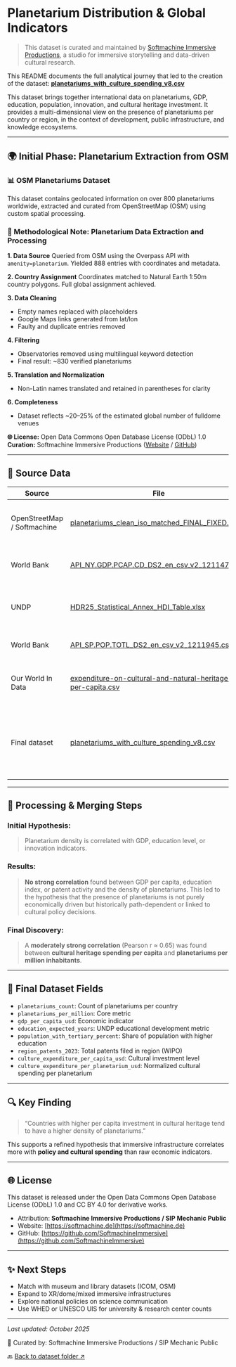 # Planetarium Distribution & Global Indicators

> This dataset is curated and maintained by [Softmachine Immersive Productions](https://softmachine.de), a studio for immersive storytelling and data-driven cultural research.

This README documents the full analytical journey that led to the creation of the dataset:
[**planetariums_with_culture_spending_v8.csv**](https://github.com/SoftmachineImmersive/immersive-data-hub/blob/main/datasets/osm-planetariums/planetariums_with_culture_spending_v8.csv)

This dataset brings together international data on planetariums, GDP, education, population, innovation, and cultural heritage investment. It provides a multi-dimensional view on the presence of planetariums per country or region, in the context of development, public infrastructure, and knowledge ecosystems.

---

## 🌍 Initial Phase: Planetarium Extraction from OSM

### 📊 OSM Planetariums Dataset

This dataset contains geolocated information on over 800 planetariums worldwide, extracted and curated from OpenStreetMap (OSM) using custom spatial processing.

### 🧪 Methodological Note: Planetarium Data Extraction and Processing

**1. Data Source**
Queried from OSM using the Overpass API with `amenity=planetarium`. Yielded 888 entries with coordinates and metadata.

**2. Country Assignment**
Coordinates matched to Natural Earth 1:50m country polygons. Full global assignment achieved.

**3. Data Cleaning**

* Empty names replaced with placeholders
* Google Maps links generated from lat/lon
* Faulty and duplicate entries removed

**4. Filtering**

* Observatories removed using multilingual keyword detection
* Final result: ~830 verified planetariums

**5. Translation and Normalization**

* Non-Latin names translated and retained in parentheses for clarity

**6. Completeness**

* Dataset reflects ~20–25% of the estimated global number of fulldome venues

**🌐 License:** Open Data Commons Open Database License (ODbL) 1.0
**Curation:** Softmachine Immersive Productions ([Website](https://softmachine.de/) / [GitHub](https://github.com/SoftmachineImmersive))

---

## 📂 Source Data

| Source                      | File                                                                                                                                                                                                                      | Description                                                                       |
| --------------------------- | ------------------------------------------------------------------------------------------------------------------------------------------------------------------------------------------------------------------------- | --------------------------------------------------------------------------------- |
| OpenStreetMap / Softmachine | [planetariums_clean_iso_matched_FINAL_FIXED.csv](https://github.com/SoftmachineImmersive/immersive-data-hub/blob/main/datasets/osm-planetariums/planetariums_clean_iso_matched_FINAL_FIXED.csv)                           | Cleaned list of geotagged planetariums worldwide                                  |
| World Bank                  | [API_NY.GDP.PCAP.CD_DS2_en_csv_v2_1211477.csv](https://github.com/SoftmachineImmersive/immersive-data-hub/blob/main/datasets/osm-planetariums/API_NY.GDP.PCAP.CD_DS2_en_csv_v2_1211477.csv)                               | GDP per capita (current US$)                                                      |
| UNDP                        | [HDR25_Statistical_Annex_HDI_Table.xlsx](https://github.com/SoftmachineImmersive/immersive-data-hub/blob/main/datasets/osm-planetariums/HDR25_Statistical_Annex_HDI_Table.xlsx)                                           | Education Index (expected years of schooling)                                     |
| World Bank                  | [API_SP.POP.TOTL_DS2_en_csv_v2_1211945.csv](https://github.com/SoftmachineImmersive/immersive-data-hub/blob/main/datasets/osm-planetariums/API_SP.POP.TOTL_DS2_en_csv_v2_1211945.csv)                                     | Total population by country                                                       |
| Our World In Data           | [expenditure-on-cultural-and-natural-heritage-per-capita.csv](https://github.com/SoftmachineImmersive/immersive-data-hub/blob/main/datasets/osm-planetariums/expenditure-on-cultural-and-natural-heritage-per-capita.csv) | Cultural heritage spending per capita (PPP USD)                                   |
| Final dataset               | [planetariums_with_culture_spending_v8.csv](https://github.com/SoftmachineImmersive/immersive-data-hub/blob/main/datasets/osm-planetariums/planetariums_with_culture_spending_v8.csv)                                     | Merged dataset with indicators for education, innovation, and cultural investment |

---

## 🔄 Processing & Merging Steps

### Initial Hypothesis:

> Planetarium density is correlated with GDP, education level, or innovation indicators.

### Results:

> **No strong correlation** found between GDP per capita, education index, or patent activity and the density of planetariums. This led to the hypothesis that the presence of planetariums is not purely economically driven but historically path-dependent or linked to cultural policy decisions.

### Final Discovery:

> A **moderately strong correlation** (Pearson r ≈ 0.65) was found between **cultural heritage spending per capita** and **planetariums per million inhabitants**.

---

## 📃 Final Dataset Fields

* `planetariums_count`: Count of planetariums per country
* `planetariums_per_million`: Core metric
* `gdp_per_capita_usd`: Economic indicator
* `education_expected_years`: UNDP educational development metric
* `population_with_tertiary_percent`: Share of population with higher education
* `region_patents_2023`: Total patents filed in region (WIPO)
* `culture_expenditure_per_capita_usd`: Cultural investment level
* `culture_expenditure_per_planetarium_usd`: Normalized cultural spending per planetarium

---

## 🔍 Key Finding

> “Countries with higher per capita investment in cultural heritage tend to have a higher density of planetariums.”

This supports a refined hypothesis that immersive infrastructure correlates more with **policy and cultural spending** than raw economic indicators.

---

## 🌐 License

This dataset is released under the Open Data Commons Open Database License (ODbL) 1.0 and CC BY 4.0 for derivative works.

* Attribution: **Softmachine Immersive Productions / SIP Mechanic Public**
* Website: [https://softmachine.de](https://softmachine.de)
* GitHub: [https://github.com/SoftmachineImmersive](https://github.com/SoftmachineImmersive)

---

## ✨ Next Steps

* Match with museum and library datasets (ICOM, OSM)
* Expand to XR/dome/mixed immersive infrastructures
* Explore national policies on science communication
* Use WHED or UNESCO UIS for university & research center counts

---

*Last updated: October 2025*

📅 Curated by: Softmachine Immersive Productions / SIP Mechanic Public

🔙 [Back to dataset folder ↗](https://github.com/SoftmachineImmersive/immersive-data-hub/tree/main/datasets/osm-planetariums)
